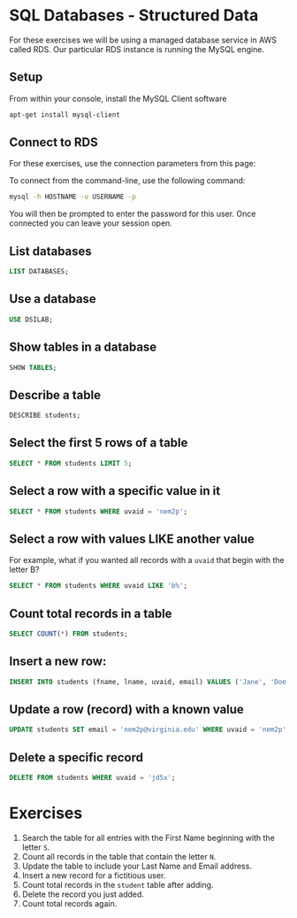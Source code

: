 # SQL Databases - Structured Data

For these exercises we will be using a managed database service in AWS called RDS. Our
particular RDS instance is running the MySQL engine.

## Setup
From within your console, install the MySQL Client software

```bash
apt-get install mysql-client
```

## Connect to RDS

For these exercises, use the connection parameters from this page:


To connect from the command-line, use the following command:

```bash
mysql -h HOSTNAME -u USERNAME -p
```

You will then be prompted to enter the password for this user. Once connected you 
can leave your session open.

## List databases

```sql
LIST DATABASES;
```

## Use a database

```sql
USE DSILAB;
```

## Show tables in a database

```sql
SHOW TABLES;
```

## Describe a table

```sql
DESCRIBE students;
```

## Select the first 5 rows of a table

```sql
SELECT * FROM students LIMIT 5;
```

## Select a row with a specific value in it

```sql
SELECT * FROM students WHERE uvaid = 'nem2p';
```

## Select a row with values LIKE another value
For example, what if you wanted all records with a `uvaid` that begin with the letter B?

```sql
SELECT * FROM students WHERE uvaid LIKE 'b%';
```

## Count total records in a table

```sql
SELECT COUNT(*) FROM students;
```

## Insert a new row:

```sql
INSERT INTO students (fname, lname, uvaid, email) VALUES ('Jane', 'Doe', 'jd5x', 'jd5x@virginia.edu');
```

## Update a row (record) with a known value

```sql
UPDATE students SET email = 'nem2p@virginia.edu' WHERE uvaid = 'nem2p';
```

## Delete a specific record

```sql
DELETE FROM students WHERE uvaid = 'jd5x';
```

# Exercises

1. Search the table for all entries with the First Name beginning with the letter `S`.
2. Count all records in the table that contain the letter `N`.
3. Update the table to include your Last Name and Email address.
4. Insert a new record for a fictitious user.
5. Count total records in the `student` table after adding.
6. Delete the record you just added.
7. Count total records again.
